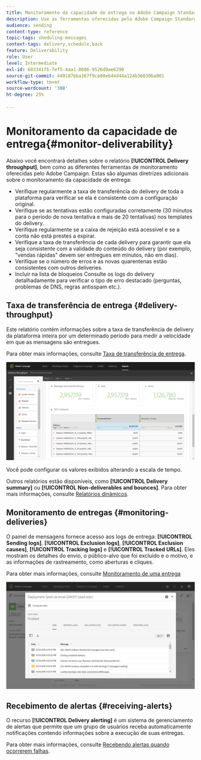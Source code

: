```yaml
---
title: Monitoramento da capacidade de entrega no Adobe Campaign Standard
description: Use as ferramentas oferecidas pelo Adobe Campaign Standard para monitorar a capacidade de delivery da sua plataforma.
audience: sending
content-type: reference
topic-tags: sheduling-messages
context-tags: delivery,schedule,back
feature: Deliverability
role: User
level: Intermediate
exl-id: 683341fb-fef5-4aa1-8606-9526d9ae6290
source-git-commit: 449187bba167f9ce00e644d44a124b36030ba001
workflow-type: tm+mt
source-wordcount: '308'
ht-degree: 25%

---
```


# Monitoramento da capacidade de entrega{#monitor-deliverability}

Abaixo você encontrará detalhes sobre o relatório **[!UICONTROL Delivery throughput]**, bem como as diferentes ferramentas de monitoramento oferecidas pelo Adobe Campaign. Estas são algumas diretrizes adicionais sobre o monitoramento da capacidade de entrega:

* Verifique regularmente a taxa de transferência do delivery de toda a plataforma para verificar se ela é consistente com a configuração original.
* Verifique se as tentativas estão configuradas corretamente (30 minutos para o período de nova tentativa e mais de 20 tentativas) nos templates do delivery.
* Verifique regularmente se a caixa de rejeição está acessível e se a conta não está prestes a expirar.
* Verifique a taxa de transferência de cada delivery para garantir que ela seja consistente com a validade do conteúdo do delivery (por exemplo, &quot;vendas rápidas&quot; devem ser entregues em minutos, não em dias).
* Verifique se o número de erros e as novas quarentenas estão consistentes com outros deliveries.
* Incluir na lista de bloqueios Consulte os logs do delivery detalhadamente para verificar o tipo de erro destacado (perguntas, problemas de DNS, regras antisspam etc.).

## Taxa de transferência de entrega {#delivery-throughput}

Este relatório contém informações sobre a taxa de transferência de delivery da plataforma inteira por um determinado período para medir a velocidade em que as mensagens são entregues.

Para obter mais informações, consulte [Taxa de transferência de entrega](../../reporting/using/delivery-throughput.md).

![](assets/delivery_reports_1.png)

Você pode configurar os valores exibidos alterando a escala de tempo.

Outros relatórios estão disponíveis, como **[!UICONTROL Delivery summary]** ou **[!UICONTROL Non-deliverables and bounces]**. Para obter mais informações, consulte [Relatórios dinâmicos](../../reporting/using/about-dynamic-reports.md).

## Monitoramento de entregas {#monitoring-deliveries}

O painel de mensagens fornece acesso aos logs de entrega: **[!UICONTROL Sending logs]**, **[!UICONTROL Exclusion logs]**, **[!UICONTROL Exclusion causes]**, **[!UICONTROL Tracking logs]** e **[!UICONTROL Tracked URLs]**. Eles mostram os detalhes do envio, o público-alvo que foi excluído e o motivo, e as informações de rastreamento, como aberturas e cliques.

Para obter mais informações, consulte [Monitoramento de uma entrega](../../sending/using/monitoring-a-delivery.md)

![](assets/sending_delivery1.png)

## Recebimento de alertas {#receiving-alerts}

O recurso **[!UICONTROL Delivery alerting]** é um sistema de gerenciamento de alertas que permite que um grupo de usuários receba automaticamente notificações contendo informações sobre a execução de suas entregas.

Para obter mais informações, consulte [Recebendo alertas quando ocorrerem falhas](../../sending/using/receiving-alerts-when-failures-happen.md).

<!--## External tools (#external-tools)

### Signal Spam {#signal-spam}

Signal Spam is a French service which offers anonymized feedback loop reporting for French ISPs (Orange, SFR).

This service allows you to follow the reputation of the French ISPs and track customers' activity evolution.

Signal Spam also provides direct complaints that end users log through a dedicated interface. Those complaints are then quarantined from the email address database.

### 250ok {#solution-250ok}

250ok is a monitoring solution which provides IP and domain denylists, as well as reputation indicators.

The information provided is real-time, which allows for a pro-active assistance. 250ok a complementary solution to the Adobe deliverability internal tools.-->
